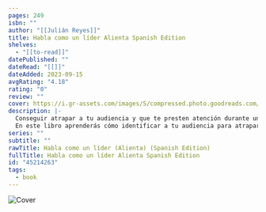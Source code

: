 ```yaml
---
pages: 249
isbn: ""
author: "[[Julián Reyes]]"
title: Habla como un líder Alienta Spanish Edition
shelves:
  - "[[to-read]]"
datePublished: ""
dateRead: "[[]]"
dateAdded: 2023-09-15
avgRating: "4.18"
rating: "0"
review: ""
cover: https://i.gr-assets.com/images/S/compressed.photo.goodreads.com/books/1555927016l/45214263._SY475_.jpg
description: |-
  Conseguir atrapar a tu audiencia y que te presten atención durante una presentación no es tarea sencilla.  Julián Reyes ha desarrollado una metodología propia que persigue, no sólo la mejora de la oratoria a través de la técnica, sino también el desarrollo de la autoconfianza personal en el orador.  
  En este libro aprenderás cómo identificar a tu audiencia para atraparla desde el primer momento y, además, descubrirás cómo seleccionar y estructurar el contenido y utilizar las ayudas visuales para hacer más atractiva nuestra presentación. Un libro repleto de trucos para conseguir llevar a cabo la presentación perfecta.
series: ""
subtitle: ""
rawTitle: Habla como un líder (Alienta) (Spanish Edition)
fullTitle: Habla como un líder Alienta Spanish Edition
id: "45214263"
tags:
  - book
---
```

![Cover](https:&#x2F;&#x2F;i.gr-assets.com&#x2F;images&#x2F;S&#x2F;compressed.photo.goodreads.com&#x2F;books&#x2F;1555927016l&#x2F;45214263._SY475_.jpg)
